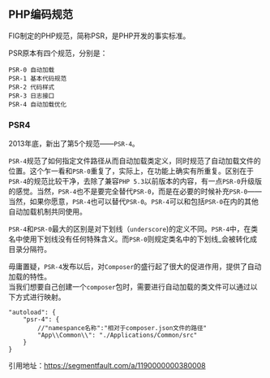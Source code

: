
## PHP编码规范
FIG制定的PHP规范，简称PSR，是PHP开发的事实标准。

PSR原本有四个规范，分别是：
```
PSR-0 自动加载
PSR-1 基本代码规范
PSR-2 代码样式
PSR-3 日志接口
PSR-4 自动加载优化
```
### PSR4
2013年底，新出了第5个规范——`PSR-4`。

`PSR-4`规范了如何指定文件路径从而自动加载类定义，同时规范了自动加载文件的位置。这个乍一看和`PSR-0`重复了，实际上，在功能上确实有所重复。区别在于`PSR-4`的规范比较干净，去除了兼容`PHP 5.3`以前版本的内容，有一点`PSR-0`升级版的感觉。当然，`PSR-4`也不是要完全替代`PSR-0`，而是在必要的时候补充`PSR-0`——当然，如果你愿意，`PSR-4`也可以替代`PSR-0`。`PSR-4`可以和包括`PSR-0`在内的其他自动加载机制共同使用。

`PSR-4`和`PSR-0`最大的区别是对下划线（`underscore`)的定义不同。`PSR-4`中，在类名中使用下划线没有任何特殊含义。而`PSR-0`则规定类名中的下划线_会被转化成目录分隔符。

毋庸置疑，`PSR-4`发布以后，对`Composer`的盛行起了很大的促进作用，提供了自动加载的特性。  
当我们想要自己创建一个`composer`包时，需要进行自动加载的类文件可以通过以下方式进行映射。
```
"autoload": {
    "psr-4": {
        //"namespance名称":"相对于composer.json文件的路径"
        "App\\Common\\": "./Applications/Common/src"
    }
}
```
引用地址：https://segmentfault.com/a/1190000000380008

